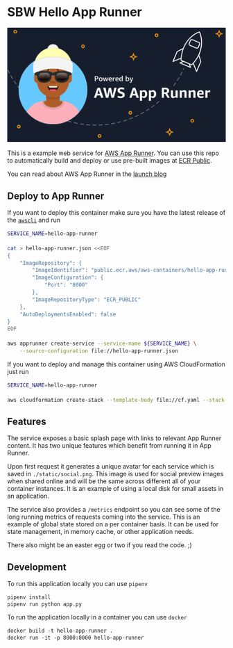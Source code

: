# SBW Hello App Runner

![](/static/banner_sample.png)

This is a example web service for [AWS App Runner](https://aws.amazon.com/apprunner/).
You can use this repo to automatically build and deploy or use pre-built images at [ECR Public](https://gallery.ecr.aws/aws-containers/hello-app-runner).

You can read about AWS App Runner in the [launch blog](https://aws.amazon.com/blogs/containers/introducing-aws-app-runner/)

## Deploy to App Runner

If you want to deploy this container make sure you have the latest release of the [`awscli`](https://github.com/aws/aws-cli) and run

```bash
SERVICE_NAME=hello-app-runner

cat > hello-app-runner.json <<EOF
{
    "ImageRepository": {
        "ImageIdentifier": "public.ecr.aws/aws-containers/hello-app-runner:latest",
        "ImageConfiguration": {
            "Port": "8000"
        },
        "ImageRepositoryType": "ECR_PUBLIC"
    },
    "AutoDeploymentsEnabled": false
}
EOF

aws apprunner create-service --service-name ${SERVICE_NAME} \
    --source-configuration file://hello-app-runner.json
```

If you want to deploy and manage this container using AWS CloudFormation just run

```bash
SERVICE_NAME=hello-app-runner

aws cloudformation create-stack --template-body file://cf.yaml --stack-name ${SERVICE_NAME} --parameters "ParameterKey=ServiceName,ParameterValue=${SERVICE_NAME}"
```

## Features

The service exposes a basic splash page with links to relevant App Runner content.
It has two unique features which benefit from running it in App Runner.

Upon first request it generates a unique avatar for each service which is saved in `./static/social.png`.
This image is used for social preview images when shared online and will be the same across different all of your container instances.
It is an example of using a local disk for small assets in an application.

The service also provides a `/metrics` endpoint so you can see some of the long running metrics of requests coming into the service.
This is an example of global state stored on a per container basis.
It can be used for state management, in memory cache, or other application needs.

There also might be an easter egg or two if you read the code. ;)

## Development

To run this application locally you can use `pipenv`

```
pipenv install
pipenv run python app.py
```

To run the application locally in a container you can use `docker`

```
docker build -t hello-app-runner .
docker run -it -p 8000:8000 hello-app-runner
```
